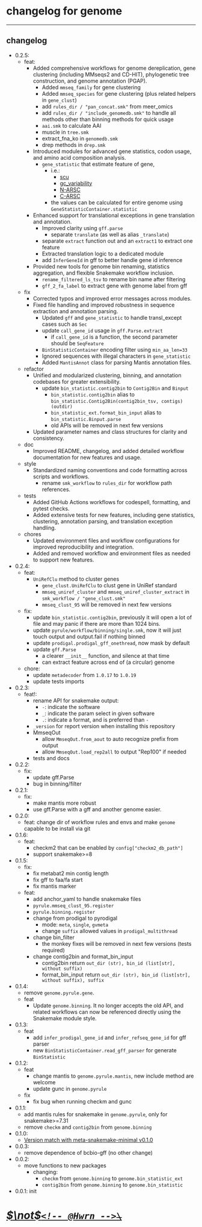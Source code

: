 <!--
 * @Date: 2023-08-07 15:18:41
 * @LastEditors: hwrn hwrn.aou@sjtu.edu.cn
 * @LastEditTime: 2025-07-09 21:23:09
 * @FilePath: /genome/changelog.md
 * @Description:
-->

changelog for genome
====================

---

## changelog

- 0.2.5:
  - feat:
    - Added comprehensive workflows for genome dereplication, gene clustering (including MMseqs2 and CD-HIT), phylogenetic tree construction, and genome annotation (PGAP).
      - Added `mmseq_family` for gene clustering
      - Added `mmseq_species` for gene clustering (plus related helpers in `gene_clust`)
      - add `rules_dir / "pan_concat.smk"` from meer_omics
      - add `rules_dir / "include_genomedb.smk"` to handle all methods other than binning methods for quick usage
      - `aai.smk` to calculate AAI
      - muscle in `tree.smk`
      - extract_fna_ko in `genomedb.smk`
      - drep methods in `drep.smk`
    - Introduced modules for advanced gene statistics, codon usage, and amino acid composition analysis.
      - `gene_statistic` that estimate feature of gene,
        - i.e.:
          - [scu](https://doi.org/10.1093/molbev/mss201)
          - [gc_variability](https://www.nature.com/articles/s41564-017-0008-3)
          - [N-ARSC](https://www.nature.com/articles/s41564-017-0008-3)
          - [C-ARSC](https://www.nature.com/articles/s41564-017-0008-3)
        - the values can be calculated for entire genome using `GeneStatisticContainer.statistic`
    - Enhanced support for translational exceptions in gene translation and annotation.
      - Improved clarity using `gff.parse`
        - separate `translate` (as well as alias `_translate`)
      - separate `extract` function out and an `extract1` to extract one feature
      - Extracted translation logic to a dedicated module
      - add `InferGeneId` in gff to better handle gene id inference
    - Provided new tools for genome bin renaming, statistics aggregation, and flexible Snakemake workflow inclusion.
      - `rename_filtered_ls_tsv` to rename bin name after filtering
      - `gff_2_fa_label` to extract gene with genome label from gff
  - fix
    - Corrected typos and improved error messages across modules.
    - Fixed file handling and improved robustness in sequence extraction and annotation parsing.
      - Updated `gff` and `gene_statistic` to handle transl_except cases such as `Sec`
      - update `call_gene_id` usage in `gff.Parse.extract`
        - if `call_gene_id` is a function, the second parameter should be `SeqFeature`
      - `BinStatisticContainer` encoding filter using `min_aa_len=33`
      - Ignored sequences with illegal characters in `gene_statistic`
      - Added `MantisAnnot` class for parsing Mantis annotation files.
  - refactor
    - Unified and modularized clustering, binning, and annotation codebases for greater extensibility.
      - update `bin_statistic.contig2bin` to `Contig2Bin` and `Binput`
        - `bin_statistic.contig2bin` alias to `bin_statistic.Contig2Bin(contig2bin_tsv, contigs)(outdir)`
        - `bin_statistic_ext.format_bin_input` alias to `bin_statistic.Binput.parse`
        - old APIs will be removed in next few versions
    - Updated parameter names and class structures for clarity and consistency.
  - doc
    - Improved README, changelog, and added detailed workflow documentation for new features and usage.
  - style
    - Standardized naming conventions and code formatting across scripts and workflows.
      - rename `smk_workflow` to `rules_dir` for workflow path references.
  - tests
    - Added GitHub Actions workflows for codespell, formatting, and pytest checks.
    - Added extensive tests for new features, including gene statistics, clustering, annotation parsing, and translation exception handling.
  - chores
    - Updated environment files and workflow configurations for improved reproducibility and integration.
    - Added and removed workflow and environment files as needed to support new features.
- 0.2.4:
  - feat:
    - `UniRefClu` method to cluster genes
      - `gene_clust.UniRefClu` to clust gene in UniRef standard
      - `mmseq_uniref_cluster` and `mmseq_uniref_cluster_extract` in `smk_workflow / "gene_clust.smk"`
      - `mmseq_clust_95` will be removed in next few versions
  - fix:
    - update `bin_statistic.contig2bin`,
      previously it will open a lot of file and may panic if there are more than 1024 bins.
    - update `pyrule/workflow/binning/single.smk`,
      now it will just touch output and output.fail if nothing binned
    - update `prodigal.prodigal_gff_onethread`, now mask by default
    - update `gff.Parse`
      - a clearer `__init__` function, and silence at that time
      - can extract feature across end of (a circular) genome
  - chore:
    - update `metadecoder` from `1.0.17` to `1.0.19`
    - update tests imports
- 0.2.3:
  - feat!:
    - rename API for snakemake output:
      - `-`: indicate the software
      - `_`: indicate the param select in given software
      - `.`: indicate a format, and is preferred than `-`
    - `_version` for report version when installing this repository
    - MmseqOut
      - allow `MmseqOut.from_aout` to auto recognize prefix from output
      - allow `MmseqOut.load_rep2all` to output "Rep100" if needed
    - tests and docs
- 0.2.2:
  - fix:
    - update gff.Parse
    - bug in binning/filter
- 0.2.1:
  - fix:
    - make mantis more robust
    - use gff.Parse with a gff and another genome easier.
- 0.2.0:
  - feat: change dir of workflow rules and envs and make `genome` capable to be install via git
- 0.1.6:
  - feat:
    - checkm2 that can be enabled by `config["checkm2_db_path"]`
    - support snakemake>=8
- 0.1.5:
  - fix:
    - fix metabat2 min contig length
    - fix gff to faa/fa start
    - fix mantis marker
  - feat:
    - add anchor_yaml to handle snakemake files
    - `pyrule.mmseq_clust_95.register`
    - `pyrule.binning.register`
    - change from prodigal to pyrodigal
      - mode: `meta`, `single`, `gvmeta`
      - change `suffix` allowed values in `prodigal_multithread`
    - change bin_filter
      - the monkey fixes will be removed in next few versions (tests required)
    - change contig2bin and format_bin_input
      - contig2bin return `out_dir (str), bin_id (list[str], without suffix)`
      - format_bin_input return
          `out_dir (str), bin_id (list[str], without suffix), suffix`
- 0.1.4:
  - remove `genome.pyrule.gene`.
  - feat
    - Update `genome.binning`. It no longer accepts the old API, and related workflows can now be referenced directly using the Snakemake module style.
- 0.1.3:
  - feat
    - add `infer_prodigal_gene_id` and `infer_refseq_gene_id` for gff parser
    - new `BinStatisticContainer.read_gff_parser` for generate `BinStatistic`
- 0.1.2:
  - feat
    - change mantis to `genome.pyrule.mantis`, new include method are welcome
    - update gunc in `genome.pyrule`
  - fix
    - fix bug when running checkm and gunc
- 0.1.1:
  - add mantis rules for snakemake in `genome.pyrule`, only for snakemake>=7.31
  - remove `checkm` and `contig2bin` from `genome.binning`
- 0.1.0:
  - [Version match with meta-snakemake-minimal v0.1.0](http://202.120.45.162:12080/Metabolic_Modeling/genome/releases/tag/version-0.1.0)
- 0.0.3:
  - remove dependence of bcbio-gff (no other change)
- 0.0.2:
  - move functions to new packages
    - changing:
      - `checkm` from `genome.binning` to `genome.bin_statistic_ext`
      - `contig2bin` from `genome.binning` to `genome.bin_statistic`
- 0.0.1: init

# [***$\not$`<!-- @Hwrn -->`*~~`\`~~**](README.md)
